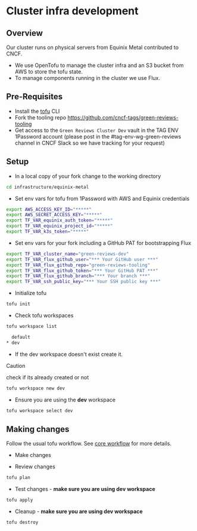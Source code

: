 # Cluster infra development

## Overview

Our cluster runs on physical servers from Equinix Metal contributed to CNCF.

- We use OpenTofu to manage the cluster infra and an S3 bucket from AWS to store the tofu state.
- To manage components running in the cluster we use Flux.

## Pre-Requisites

- Install the [tofu](https://opentofu.org/docs/intro/install/) CLI
- Fork the tooling repo https://github.com/cncf-tags/green-reviews-tooling
- Get access to the `Green Reviews Cluster Dev` vault in the TAG ENV 1Password account (please post in the #tag-env-wg-green-reviews channel in CNCF Slack so we have tracking for your request)

## Setup

- In a local copy of your fork change to the working directory

```sh
cd infrastructure/equinix-metal
```

- Set env vars for tofu from 1Password with AWS and Equinix credentials

```sh
export AWS_ACCESS_KEY_ID="*****"
export AWS_SECRET_ACCESS_KEY="*****"
export TF_VAR_equinix_auth_token="*****"
export TF_VAR_equinix_project_id="*****"
export TF_VAR_k3s_token="*****"
```

- Set env vars for your fork including a GitHub PAT for bootstrapping Flux

```sh
export TF_VAR_cluster_name="green-reviews-dev"
export TF_VAR_flux_github_user="*** Your GitHub user ***"
export TF_VAR_flux_github_repo="green-reviews-tooling"
export TF_VAR_flux_github_token="*** Your GitHub PAT ***"
export TF_VAR_flux_github_branch="*** Your branch ***"
export TF_VAR_ssh_public_key="*** Your SSH public key ***"
```

- Initialize tofu

```sh
tofu init
```

- Check tofu workspaces

```sh
tofu workspace list

  default
* dev
```

- If the dev workspace doesn't exist create it.

> [!CAUTION]
> check if its already created or not

```sh
tofu workspace new dev
```

- Ensure you are using the **dev** workspace

```sh
tofu workspace select dev
```

## Making changes

Follow the usual tofu workflow. See [core workflow](https://opentofu.org/docs/intro/core-workflow/)
for more details.

- Make changes

- Review changes

```sh
tofu plan
```

- Test changes - **make sure you are using dev workspace**

```sh
tofu apply
```

- Cleanup - **make sure you are using dev workspace**

```sh
tofu destroy
```
